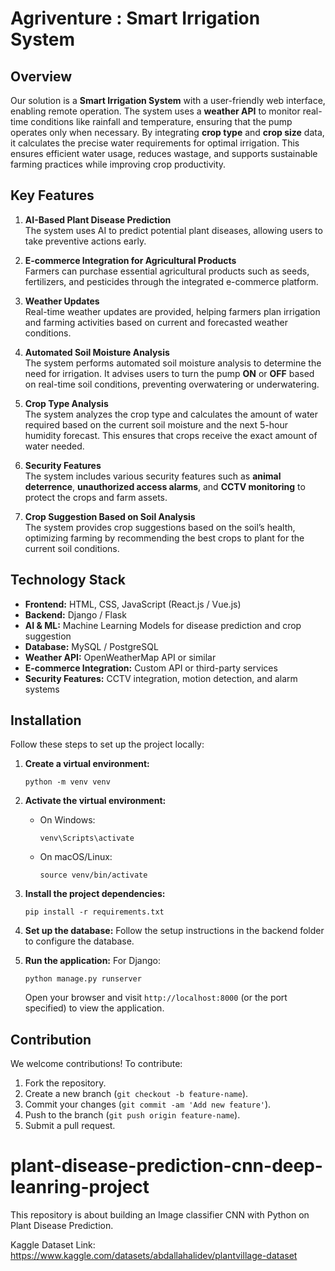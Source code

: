 # Agriventure : Smart Irrigation System

## Overview

Our solution is a **Smart Irrigation System** with a user-friendly web interface, enabling remote operation. The system uses a **weather API** to monitor real-time conditions like rainfall and temperature, ensuring that the pump operates only when necessary. By integrating **crop type** and **crop size** data, it calculates the precise water requirements for optimal irrigation. This ensures efficient water usage, reduces wastage, and supports sustainable farming practices while improving crop productivity.

## Key Features

1. **AI-Based Plant Disease Prediction**  
   The system uses AI to predict potential plant diseases, allowing users to take preventive actions early.

2. **E-commerce Integration for Agricultural Products**  
   Farmers can purchase essential agricultural products such as seeds, fertilizers, and pesticides through the integrated e-commerce platform.

3. **Weather Updates**  
   Real-time weather updates are provided, helping farmers plan irrigation and farming activities based on current and forecasted weather conditions.

4. **Automated Soil Moisture Analysis**  
   The system performs automated soil moisture analysis to determine the need for irrigation. It advises users to turn the pump **ON** or **OFF** based on real-time soil conditions, preventing overwatering or underwatering.

5. **Crop Type Analysis**  
   The system analyzes the crop type and calculates the amount of water required based on the current soil moisture and the next 5-hour humidity forecast. This ensures that crops receive the exact amount of water needed.

6. **Security Features**  
   The system includes various security features such as **animal deterrence**, **unauthorized access alarms**, and **CCTV monitoring** to protect the crops and farm assets.

7. **Crop Suggestion Based on Soil Analysis**  
   The system provides crop suggestions based on the soil’s health, optimizing farming by recommending the best crops to plant for the current soil conditions.

## Technology Stack

- **Frontend:** HTML, CSS, JavaScript (React.js / Vue.js)
- **Backend:** Django / Flask
- **AI & ML:** Machine Learning Models for disease prediction and crop suggestion
- **Database:** MySQL / PostgreSQL
- **Weather API:** OpenWeatherMap API or similar
- **E-commerce Integration:** Custom API or third-party services
- **Security Features:** CCTV integration, motion detection, and alarm systems

## Installation

Follow these steps to set up the project locally:

1. **Create a virtual environment:**
   ```
   python -m venv venv
   ```

2. **Activate the virtual environment:**

   - On Windows:
     ```
     venv\Scripts\activate
     ```
   - On macOS/Linux:
     ```
     source venv/bin/activate
     ```

3. **Install the project dependencies:**
   ```
   pip install -r requirements.txt
   ```

4. **Set up the database:**
   Follow the setup instructions in the backend folder to configure the database.

5. **Run the application:**
   For Django:
   ```
   python manage.py runserver
   ```

   Open your browser and visit `http://localhost:8000` (or the port specified) to view the application.

## Contribution

We welcome contributions! To contribute:

1. Fork the repository.
2. Create a new branch (`git checkout -b feature-name`).
3. Commit your changes (`git commit -am 'Add new feature'`).
4. Push to the branch (`git push origin feature-name`).
5. Submit a pull request.




# plant-disease-prediction-cnn-deep-leanring-project
This repository is about building an Image classifier CNN with Python on Plant Disease Prediction.

Kaggle Dataset Link: https://www.kaggle.com/datasets/abdallahalidev/plantvillage-dataset



